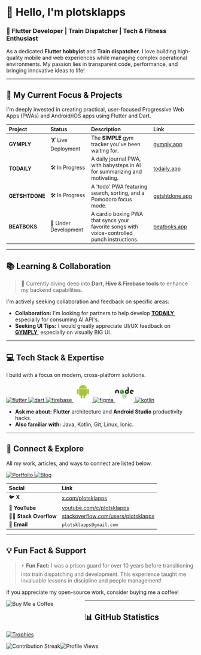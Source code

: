 # 👋 Hello, I'm plotsklapps

### 🚀 Flutter Developer | Train Dispatcher | Tech & Fitness Enthusiast

As a dedicated **Flutter hobbyist** and **Train dispatcher**. I love building high-quality mobile and web experiences while managing complex operational environments. My passion lies in transparent code, performance, and bringing innovative ideas to life!

---

## 🌟 My Current Focus & Projects

I'm deeply invested in creating practical, user-focused Progressive Web Apps (PWAs) and Android/iOS apps using Flutter and Dart.

| Project | Status | Description | Link |
| :--- | :--- | :--- | :--- |
| **GYMPLY** | 🏋️ Live Deployment | The **SIMPLE** gym tracker you've been waiting for. | [gymply.app](https://gymply.app) |
| **TODAILY** | 🛠️ In Progress | A daily journal PWA, with babysteps in AI for summarizing and motivating. | [todaily.app](https://todaily.app) |
| **GETSHTDONE** | 🛠️ In Progress | A 'todo' PWA featuring search, sorting, and a Pomodoro focus mode. | [getshtdone.app](https://getshtdone.app) |
| **BEATBOKS** | 🚧 Under Development | A cardio boxing PWA that syncs your favorite songs with voice-controlled punch instructions. | [beatboks.app](https://beatboks.app) |

---

## 📚 Learning & Collaboration

> 🌱 Currently diving deep into **Dart, Hive & Firebase tools** to enhance my backend capabilities.

I'm actively seeking collaboration and feedback on specific areas:

*   **Collaboration:** I'm looking for partners to help develop **[TODAILY](https://todaily.app)**, especially for consuming AI API's.
*   **Seeking UI Tips:** I would greatly appreciate UI/UX feedback on **[GYMPLY](https://gymply.app)**, especially on visually BIG UI.

---

## 💻 Tech Stack & Expertise

I build with a focus on modern, cross-platform solutions.

<p align="left">
  <a href="https://flutter.dev" target="_blank" rel="noreferrer">
    <img src="https://www.vectorlogo.zone/logos/flutterio/flutterio-icon.svg" alt="flutter" width="50" height="50"/>
  </a>
  <a href="https://dart.dev" target="_blank" rel="noreferrer">
    <img src="https://www.vectorlogo.zone/logos/dartlang/dartlang-icon.svg" alt="dart" width="50" height="50"/>
  </a>
  <a href="https://firebase.google.com/" target="_blank" rel="noreferrer">
    <img src="https://www.vectorlogo.zone/logos/firebase/firebase-icon.svg" alt="firebase" width="50" height="50"/>
  </a>
  <a href="https://developer.android.com" target="_blank" rel="noreferrer">
    <img src="https://raw.githubusercontent.com/devicons/devicon/master/icons/android/android-original-wordmark.svg" alt="android" width="50" height="50"/>
  </a>
  <a href="https://www.figma.com/" target="_blank" rel="noreferrer">
    <img src="https://www.vectorlogo.zone/logos/figma/figma-icon.svg" alt="figma" width="50" height="50"/>
  </a>
  <a href="https://nodejs.org" target="_blank" rel="noreferrer">
    <img src="https://raw.githubusercontent.com/devicons/devicon/master/icons/nodejs/nodejs-original-wordmark.svg" alt="nodejs" width="50" height="50"/>
  </a>
  <a href="https://kotlinlang.org" target="_blank" rel="noreferrer">
    <img src="https://www.vectorlogo.zone/logos/kotlinlang/kotlinlang-icon.svg" alt="kotlin" width="50" height="50"/>
  </a>
</p>

*   **Ask me about:** **Flutter** architecture and **Android Studio** productivity hacks.
*   **Also familiar with:** Java, Kotlin, Git, Linux, Ionic.

---

## 🔗 Connect & Explore

All my work, articles, and ways to connect are listed below.

<p align="left">
  <a href="https://plotsklapps.dev" target="_blank">
    <img src="https://img.shields.io/badge/Portfolio-plotsklapps.dev-blue?style=for-the-badge&logo=globe" alt="Portfolio"/>
  </a>
  <a href="https://plotsklapps.hashnode.dev/" target="_blank">
    <img src="https://img.shields.io/badge/Blogging-Hashnode-0077B6?style=for-the-badge&logo=hashnode" alt="Blog"/>
  </a>
</p>

| Social | Link |
| :--- | :--- |
| 🐦 **X** | [x.com/plotsklapps](https://x.com/plotsklapps) |
| 📸 **YouTube** | [youtube.com/c/plotsklapps](https://www.youtube.com/c/plotsklapps) |
| 👨‍💻 **Stack Overflow** | [stackoverflow.com/users/plotsklapps](https://stackoverflow.com/users/plotsklapps) |
| 📧 **Email** | `plotsklapps@gmail.com` |

---

## 💡 Fun Fact & Support

> ⚡ **Fun Fact:** I was a prison guard for over 10 years before transitioning into train dispatching and development. This experience taught me invaluable lessons in discipline and people management!

If you appreciate my open-source work, consider buying me a coffee!
<p align="left">
  <a href="https://www.buymeacoffee.com/plotsklapps"> 
  <img align="left" src="https://cdn.buymeacoffee.com/buttons/v2/default-yellow.png" height="50" width="210" alt="Buy Me a Coffee"/>
  </a>
</p>

---

## 📊 GitHub Statistics

<p align="left">
  <a href="https://github.com/ryo-ma/github-profile-trophy">
    <img src="https://github-profile-trophy.vercel.app/?username=plotsklapps" alt="Trophies" />
  </a>
</p>

<p>
  <img align="left" src="https://github-readme-streak-stats.herokuapp.com/?user=plotsklapps&" alt="Contribution Streak" />
</p>

<p align="left">
  <img src="https://komarev.com/ghpvc/?username=plotsklapps&label=Profile+views&color=0e75b6&style=flat" alt="Profile Views" />
</p>
